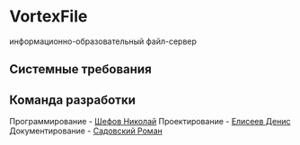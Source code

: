 # VortexFile
информационно-образовательный файл-сервер

## Системные требования


## Команда разработки
Программирование - [Шефов Николай](https://github.com/ReyRom)
Проектирование - [Елисеев Денис](https://github.com/ReyRom)
Документирование - [Садовский Роман](https://github.com/ReyRom)
